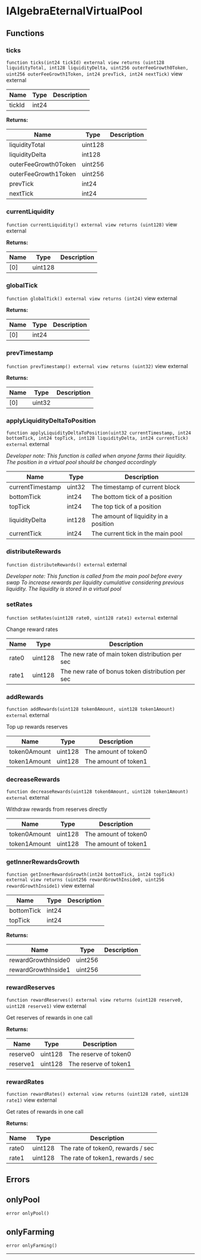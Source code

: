 

# IAlgebraEternalVirtualPool










## Functions
### ticks


`function ticks(int24 tickId) external view returns (uint128 liquidityTotal, int128 liquidityDelta, uint256 outerFeeGrowth0Token, uint256 outerFeeGrowth1Token, int24 prevTick, int24 nextTick)` view external





| Name | Type | Description |
| ---- | ---- | ----------- |
| tickId | int24 |  |

**Returns:**

| Name | Type | Description |
| ---- | ---- | ----------- |
| liquidityTotal | uint128 |  |
| liquidityDelta | int128 |  |
| outerFeeGrowth0Token | uint256 |  |
| outerFeeGrowth1Token | uint256 |  |
| prevTick | int24 |  |
| nextTick | int24 |  |

### currentLiquidity


`function currentLiquidity() external view returns (uint128)` view external






**Returns:**

| Name | Type | Description |
| ---- | ---- | ----------- |
| [0] | uint128 |  |

### globalTick


`function globalTick() external view returns (int24)` view external






**Returns:**

| Name | Type | Description |
| ---- | ---- | ----------- |
| [0] | int24 |  |

### prevTimestamp


`function prevTimestamp() external view returns (uint32)` view external






**Returns:**

| Name | Type | Description |
| ---- | ---- | ----------- |
| [0] | uint32 |  |

### applyLiquidityDeltaToPosition


`function applyLiquidityDeltaToPosition(uint32 currentTimestamp, int24 bottomTick, int24 topTick, int128 liquidityDelta, int24 currentTick) external`  external


*Developer note: This function is called when anyone farms their liquidity. The position in a virtual pool
should be changed accordingly*



| Name | Type | Description |
| ---- | ---- | ----------- |
| currentTimestamp | uint32 | The timestamp of current block |
| bottomTick | int24 | The bottom tick of a position |
| topTick | int24 | The top tick of a position |
| liquidityDelta | int128 | The amount of liquidity in a position |
| currentTick | int24 | The current tick in the main pool |


### distributeRewards


`function distributeRewards() external`  external


*Developer note: This function is called from the main pool before every swap To increase rewards per liquidity
cumulative considering previous liquidity. The liquidity is stored in a virtual pool*





### setRates


`function setRates(uint128 rate0, uint128 rate1) external`  external

Change reward rates



| Name | Type | Description |
| ---- | ---- | ----------- |
| rate0 | uint128 | The new rate of main token distribution per sec |
| rate1 | uint128 | The new rate of bonus token distribution per sec |


### addRewards


`function addRewards(uint128 token0Amount, uint128 token1Amount) external`  external

Top up rewards reserves



| Name | Type | Description |
| ---- | ---- | ----------- |
| token0Amount | uint128 | The amount of token0 |
| token1Amount | uint128 | The amount of token1 |


### decreaseRewards


`function decreaseRewards(uint128 token0Amount, uint128 token1Amount) external`  external

Withdraw rewards from reserves directly



| Name | Type | Description |
| ---- | ---- | ----------- |
| token0Amount | uint128 | The amount of token0 |
| token1Amount | uint128 | The amount of token1 |


### getInnerRewardsGrowth


`function getInnerRewardsGrowth(int24 bottomTick, int24 topTick) external view returns (uint256 rewardGrowthInside0, uint256 rewardGrowthInside1)` view external





| Name | Type | Description |
| ---- | ---- | ----------- |
| bottomTick | int24 |  |
| topTick | int24 |  |

**Returns:**

| Name | Type | Description |
| ---- | ---- | ----------- |
| rewardGrowthInside0 | uint256 |  |
| rewardGrowthInside1 | uint256 |  |

### rewardReserves


`function rewardReserves() external view returns (uint128 reserve0, uint128 reserve1)` view external

Get reserves of rewards in one call




**Returns:**

| Name | Type | Description |
| ---- | ---- | ----------- |
| reserve0 | uint128 | The reserve of token0 |
| reserve1 | uint128 | The reserve of token1 |

### rewardRates


`function rewardRates() external view returns (uint128 rate0, uint128 rate1)` view external

Get rates of rewards in one call




**Returns:**

| Name | Type | Description |
| ---- | ---- | ----------- |
| rate0 | uint128 | The rate of token0, rewards / sec |
| rate1 | uint128 | The rate of token1, rewards / sec |




## Errors
## onlyPool


`error onlyPool()`  







## onlyFarming


`error onlyFarming()`  








---

